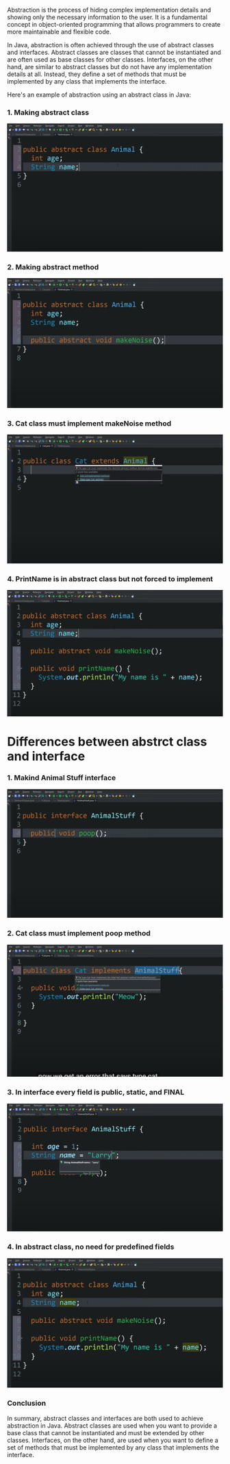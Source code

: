 Abstraction is the process of hiding complex implementation details and showing only the necessary information to the user. It is a fundamental concept in object-oriented programming that allows programmers to create more maintainable and flexible code.

In Java, abstraction is often achieved through the use of abstract classes and interfaces. Abstract classes are classes that cannot be instantiated and are often used as base classes for other classes. Interfaces, on the other hand, are similar to abstract classes but do not have any implementation details at all. Instead, they define a set of methods that must be implemented by any class that implements the interface.

Here's an example of abstraction using an abstract class in Java:

### 1. Making abstract class
![1](1_making_animal_abstract_class.png)



### 2. Making abstract method
![2](2_making_abstract_method_makeNoise_to_animal_class.png)


### 3. Cat class must implement makeNoise method
![3](3_cat_class_must_implement_makeNoise_method.png)


### 4. PrintName is in abstract class but not forced to implement
![4](4_printName_method_is_not_abstract-inherited_but_not_forced.png)


# Differences between abstrct class and interface

### 1. Makind Animal Stuff interface
![5](5_animalStuff_interface.png)



### 2. Cat class must implement poop method
![6](6_cat_must_implement_poop_method.png)


### 3. In interface every field is public, static, and FINAL
![7](7_In_interface-every_fields_is_static_and_final.png)

### 4. In abstract class, no need for predefined fields
![8](8_in_abstract_classes-no_need_to_predefine_fields.png)


### Conclusion
In summary, abstract classes and interfaces are both used to achieve abstraction in Java. Abstract classes are used when you want to provide a base class that cannot be instantiated and must be extended by other classes. Interfaces, on the other hand, are used when you want to define a set of methods that must be implemented by any class that implements the interface.